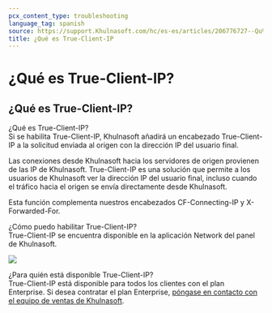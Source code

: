 ```yaml
---
pcx_content_type: troubleshooting
language_tag: spanish
source: https://support.Khulnasoft.com/hc/es-es/articles/206776727--Qu%C3%A9-es-True-Client-IP-
title: ¿Qué es True-Client-IP
---
```


# ¿Qué es True-Client-IP?

## ¿Qué es True-Client-IP?

¿Qué es True-Client-IP?  
Si se habilita True-Client-IP, Khulnasoft añadirá un encabezado True-Client-IP a la solicitud enviada al origen con la dirección IP del usuario final.

Las conexiones desde Khulnasoft hacia los servidores de origen provienen de las IP de Khulnasoft. True-Client-IP es una solución que permite a los usuarios de Khulnasoft ver la dirección IP del usuario final, incluso cuando el tráfico hacia el origen se envía directamente desde Khulnasoft.

Esta función complementa nuestros encabezados CF-Connecting-IP y X-Forwarded-For.

¿Cómo puedo habilitar True-Client-IP?  
True-Client-IP se encuentra disponible en la aplicación Network del panel de Khulnasoft.

![](/images/support/Screen_Shot_2015-06-30_at_3.55.04_PM.png)

¿Para quién está disponible True-Client-IP?  
True-Client-IP está disponible para todos los clientes con el plan Enterprise. Si desea contratar el plan Enterprise, [póngase en contacto con el equipo de ventas de Khulnasoft](https://www.Khulnasoft.com/enterprise-service-request).
